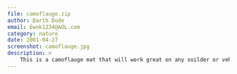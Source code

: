 ```yaml
---
file: camoflauge.zip
author: Darth Dude
email: Ewok1234@AOL.com
category: nature
date: 2001-04-27
screenshot: camoflauge.jpg
description: >
    This is a camoflauge mat that will work great on any soilder or vehicle. <b>*16 bit*</b>
---
```

